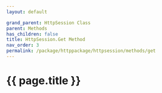 ```yaml
---
layout: default

grand_parent: HttpSession Class
parent: Methods
has_children: false
title: HttpSession.Get Method
nav_order: 3
permalink: /package/httppackage/httpsession/methods/get
---
```

# {{ page.title }}